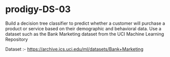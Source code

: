 # prodigy-DS-03
Build a decision tree classifier to predict whether a customer will purchase a product or service based on their demographic and behavioral data. Use a dataset such as the Bank Marketing dataset from the UCI Machine Learning Repository

Dataset :- https://archive.ics.uci.edu/ml/datasets/Bank+Marketing

